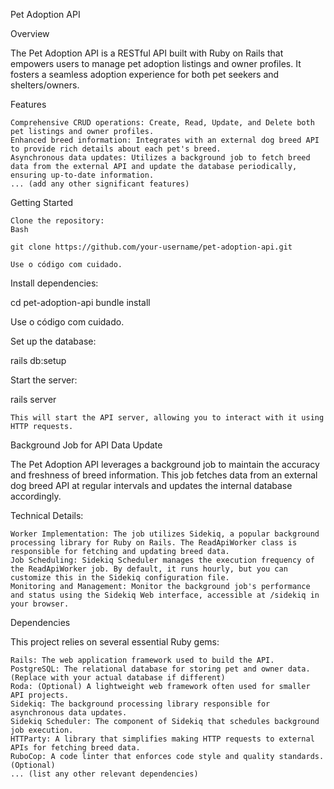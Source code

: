 Pet Adoption API

Overview

The Pet Adoption API is a RESTful API built with Ruby on Rails that empowers users to manage pet adoption listings and owner profiles. It fosters a seamless adoption experience for both pet seekers and shelters/owners.

Features

    Comprehensive CRUD operations: Create, Read, Update, and Delete both pet listings and owner profiles.
    Enhanced breed information: Integrates with an external dog breed API to provide rich details about each pet's breed.
    Asynchronous data updates: Utilizes a background job to fetch breed data from the external API and update the database periodically, ensuring up-to-date information.
    ... (add any other significant features)

Getting Started

    Clone the repository:
    Bash

    git clone https://github.com/your-username/pet-adoption-api.git

    Use o código com cuidado.

Install dependencies:


cd pet-adoption-api
bundle install

Use o código com cuidado.

Set up the database:


rails db:setup



Start the server:


rails server



    This will start the API server, allowing you to interact with it using HTTP requests.

Background Job for API Data Update

The Pet Adoption API leverages a background job to maintain the accuracy and freshness of breed information. This job fetches data from an external dog breed API at regular intervals and updates the internal database accordingly.

Technical Details:

    Worker Implementation: The job utilizes Sidekiq, a popular background processing library for Ruby on Rails. The ReadApiWorker class is responsible for fetching and updating breed data.
    Job Scheduling: Sidekiq Scheduler manages the execution frequency of the ReadApiWorker job. By default, it runs hourly, but you can customize this in the Sidekiq configuration file.
    Monitoring and Management: Monitor the background job's performance and status using the Sidekiq Web interface, accessible at /sidekiq in your browser.

Dependencies

This project relies on several essential Ruby gems:

    Rails: The web application framework used to build the API.
    PostgreSQL: The relational database for storing pet and owner data. (Replace with your actual database if different)
    Roda: (Optional) A lightweight web framework often used for smaller API projects.
    Sidekiq: The background processing library responsible for asynchronous data updates.
    Sidekiq Scheduler: The component of Sidekiq that schedules background job execution.
    HTTParty: A library that simplifies making HTTP requests to external APIs for fetching breed data.
    RuboCop: A code linter that enforces code style and quality standards. (Optional)
    ... (list any other relevant dependencies)